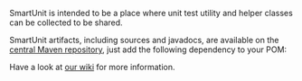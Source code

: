 SmartUnit is intended to be a place where unit test utility and helper classes can be collected to be shared.

SmartUnit artifacts, including sources and javadocs, are available on the [central Maven repository](http://search.maven.org/#search%7Cga%7C1%7Csmartunit), just add the following dependency to your POM:

Have a look at [our wiki](https://github.com/rlogiacco/SmartUnit/wiki) for more information.